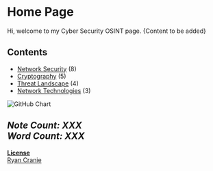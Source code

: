 # Home Page
Hi, welcome to my Cyber Security OSINT page. {Content to be added}

## Contents
- [Network Security](https://notes.ryancranie.com/Contents/Network%20Security%20Contents) (8)
- [Cryptography](https://notes.ryancranie.com/Contents/Cryptography%20Contents) (5)
- [Threat Landscape](https://notes.ryancranie.com/Contents/Threat%20Landscape%20Contents) (4)
- [Network Technologies](https://notes.ryancranie.com/Contents/Network%20Technologies%20Contents) (3)

<img src="http://ghchart.rshah.org/ryancranie" alt="GitHub Chart" />

<i>Note Count: XXX<br>
Word Count: XXX</i>
---

<b>[License](https://raw.githubusercontent.com/ryancranie/notes/refs/heads/main/LICENSE)</b><br>
[Ryan Cranie](https://www.ryancranie.com)


